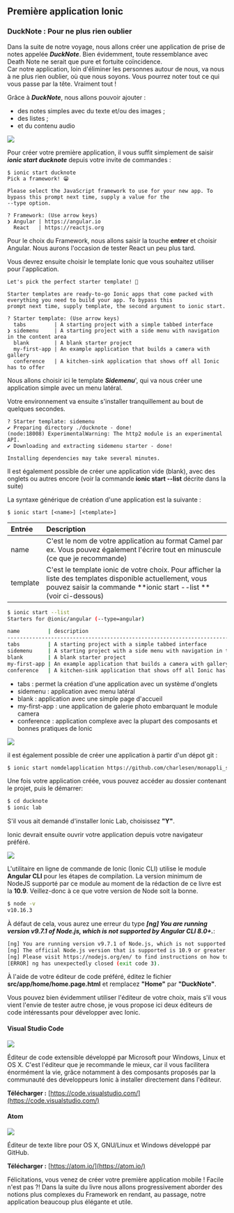 ## Première application Ionic

### DuckNote : Pour ne plus rien oublier

Dans la suite de notre voyage, nous allons créer une application de prise de notes appelée **_DuckNote_**.
Bien évidemment, toute ressemblance avec Death Note ne serait que pure et fortuite coïncidence.  
Car notre application, loin d'éliminer les personnes autour de nous, va nous à ne plus rien oublier, où que nous soyons.
Vous pourrez noter tout ce qui vous passe par la tête. Vraiment tout !

Grâce à **_DuckNote_**, nous allons pouvoir ajouter :

* des notes simples avec du texte et/ou des images ;
* des listes ;
* et du contenu audio

![](/assets/screen_ducknotes_1.png)

Pour créer votre première application, il vous suffit simplement de saisir **_ionic start ducknote_** depuis votre invite de commandes :

```
$ ionic start ducknote
Pick a framework! 😁

Please select the JavaScript framework to use for your new app. To bypass this prompt next time, supply a value for the
--type option.

? Framework: (Use arrow keys)
❯ Angular | https://angular.io
  React   | https://reactjs.org
```

Pour le choix du Framework, nous allons saisir la touche **entrer** et choisir Angular. Nous aurons l'occasion de tester React un peu plus tard.

Vous devrez ensuite choisir le template Ionic que vous souhaitez utiliser pour l'application.

```
Let's pick the perfect starter template! 💪

Starter templates are ready-to-go Ionic apps that come packed with everything you need to build your app. To bypass this
prompt next time, supply template, the second argument to ionic start.

? Starter template: (Use arrow keys)
  tabs         | A starting project with a simple tabbed interface
❯ sidemenu     | A starting project with a side menu with navigation in the content area
  blank        | A blank starter project
  my-first-app | An example application that builds a camera with gallery
  conference   | A kitchen-sink application that shows off all Ionic has to offer
```

Nous allons choisir ici le template **_Sidemenu_**', qui va nous créer une application simple avec un menu latéral.

Votre environnement va ensuite s'installer tranquillement au bout de quelques secondes.
```
? Starter template: sidemenu
✔ Preparing directory ./ducknote - done!
(node:18008) ExperimentalWarning: The http2 module is an experimental API.
✔ Downloading and extracting sidemenu starter - done!

Installing dependencies may take several minutes.
```

Il est également possible de créer une application vide (blank), avec des onglets ou autres encore \(voir la commande **ionic start --list** décrite dans la suite\)

La syntaxe générique de création d'une application est la suivante :

```
$ ionic start [<name>] [<template>]
```

| Entrée | Description |
| :--- | :--- |
| name | C'est le nom de votre application au format Camel par ex. Vous pouvez également l'écrire tout en minuscule \(ce que je recommande\) |
| template | C'est le template ionic de votre choix. Pour afficher la liste des templates disponible actuellement, vous pouvez saisir la commande **ionic start --list **\(voir ci-dessous\) |

```bash
$ ionic start --list
Starters for @ionic/angular (--type=angular)

name         | description
--------------------------------------------------------------------------------------
tabs         | A starting project with a simple tabbed interface
sidemenu     | A starting project with a side menu with navigation in the content area
blank        | A blank starter project
my-first-app | An example application that builds a camera with gallery
conference   | A kitchen-sink application that shows off all Ionic has to offer
```

* tabs : permet la création d'une application avec un système d'onglets
* sidemenu : application avec menu latéral
* blank : application avec une simple page d'accueil
* my-first-app : une application de galerie photo embarquant le module camera
* conference : application complexe avec la plupart des composants et bonnes pratiques de Ionic

![](/assets/start-app-template.png)

il est également possible de créer une application à partir d'un dépot git :

```bash
$ ionic start nomdelapplication https://github.com/charlesen/monappli_sur_git
```

Une fois votre application créée, vous pouvez accéder au dossier contenant le projet, puis le démarrer:

```bash
$ cd ducknote
$ ionic lab
```

S'il vous ait demandé d'installer Ionic Lab, choisissez **"Y"**.

Ionic devrait ensuite ouvrir votre application depuis votre navigateur préféré.

![](/assets/ionic4_start_app.png)

L'utilitaire en ligne de commande de Ionic (Ionic CLI) utilise le module **Angular CLI** pour les étapes de compilation. La version minimum de NodeJS supporté par ce module au moment de la rédaction de ce livre est la **10.9**.
Veillez-donc à ce que votre version de Node soit la bonne.

```bash
$ node -v
v10.16.3
```

À défaut de cela, vous aurez une erreur du type **_[ng] You are running version v9.7.1 of Node.js, which is not supported by Angular CLI 8.0+._**:

```bash
[ng] You are running version v9.7.1 of Node.js, which is not supported by Angular CLI 8.0+.
[ng] The official Node.js version that is supported is 10.9 or greater.
[ng] Please visit https://nodejs.org/en/ to find instructions on how to update Node.js.
[ERROR] ng has unexpectedly closed (exit code 3).
```

À l'aide de votre éditeur de code préféré, éditez le fichier **src/app/home/home.page.html** et remplacez **"Home"** par **"DuckNote"**.

Vous pouvez bien évidemment utiliser l'éditeur de votre choix, mais s'il vous vient l'envie de tester autre chose, je vous propose ici deux éditeurs de code intéressants pour développer avec Ionic.

#### Visual Studio Code

![](/assets/vs_code.png)

Éditeur de code extensible développé par Microsoft pour Windows, Linux et OS X. C'est l'éditeur que je recommande le mieux, car il vous facilitera énormément la vie, grâce notamment à des composants proposés par la communauté des développeurs Ionic à installer directement dans l'éditeur.

**Télécharger :** [https://code.visualstudio.com/](https://code.visualstudio.com/)

#### Atom

![](/assets/atom-logo.png)

Éditeur de texte libre pour OS X, GNU/Linux et Windows développé par GitHub.

**Télécharger :** [https://atom.io/](https://atom.io/)


Félicitations, vous venez de créer votre première application mobile ! Facile n'est pas ?!
Dans la suite du livre nous allons progressivement aborder des notions plus complexes du Framework en rendant, au passage, notre application beaucoup plus élégante et utile.
